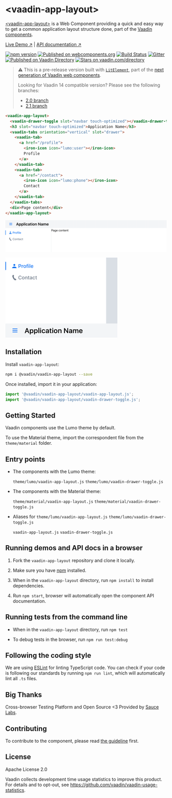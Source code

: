 # &lt;vaadin-app-layout&gt;

[&lt;vaadin-app-layout&gt;](https://vaadin.com/components/vaadin-app-layout) is a Web Component providing a quick and easy way to get a common application layout structure done, part of the [Vaadin components](https://vaadin.com/components).

[Live Demo ↗](https://vaadin.com/components/vaadin-app-layout/html-examples)
|
[API documentation ↗](https://vaadin.com/components/vaadin-app-layout/html-api)

[![npm version](https://badgen.net/npm/v/@vaadin/vaadin-app-layout)](https://www.npmjs.com/package/@vaadin/vaadin-app-layout)
[![Published on webcomponents.org](https://img.shields.io/badge/webcomponents.org-published-blue.svg)](https://www.webcomponents.org/element/vaadin/vaadin-app-layout)
[![Build Status](https://travis-ci.org/vaadin/vaadin-app-layout.svg?branch=master)](https://travis-ci.org/vaadin/vaadin-app-layout)
[![Gitter](https://badges.gitter.im/Join%20Chat.svg)](https://gitter.im/vaadin/web-components?utm_source=badge&utm_medium=badge&utm_campaign=pr-badge)
[![Published on Vaadin Directory](https://img.shields.io/badge/Vaadin%20Directory-published-00b4f0.svg)](https://vaadin.com/directory/component/vaadinvaadin-app-layout)
[![Stars on vaadin.com/directory](https://img.shields.io/vaadin-directory/stars/vaadinvaadin-app-layout.svg)](https://vaadin.com/directory/component/vaadinvaadin-app-layout)

> ⚠️ This is a pre-release version built with [`LitElement`](https://github.com/Polymer/lit-element), part of the [next generation of Vaadin web components](https://vaadin.com/blog/next-generation-vaadin-components).
>
> Looking for Vaadin 14 compatible version? Please see the following branches:
> - [2.0 branch](https://github.com/vaadin/vaadin-app-layout/tree/2.0)
> - [2.1 branch](https://github.com/vaadin/vaadin-app-layout/tree/2.1)


```html
<vaadin-app-layout>
  <vaadin-drawer-toggle slot="navbar touch-optimized"></vaadin-drawer-toggle>
  <h3 slot="navbar touch-optimized">Application Name</h3>
  <vaadin-tabs orientation="vertical" slot="drawer">
    <vaadin-tab>
      <a href="/profile">
        <iron-icon icon="lumo:user"></iron-icon>
        Profile
      </a>
    </vaadin-tab>
    <vaadin-tab>
      <a href="/contact">
        <iron-icon icon="lumo:phone"></iron-icon>
        Contact
      </a>
    </vaadin-tab>
  </vaadin-tabs>
  <div>Page content</div>
</vaadin-app-layout>
```

[<img src="https://raw.githubusercontent.com/vaadin/vaadin-app-layout/master/screenshot.png" width="900" alt="Screenshot of vaadin-app-layout">](https://vaadin.com/components/vaadin-app-layout)

[<img src="https://raw.githubusercontent.com/vaadin/vaadin-app-layout/master/screenshot-mobile.png" width="350" alt="Screenshot of vaadin-app-layout on mobile">](https://vaadin.com/components/vaadin-app-layout)


## Installation

Install `vaadin-app-layout`:

```sh
npm i @vaadin/vaadin-app-layout --save
```

Once installed, import it in your application:

```js
import '@vaadin/vaadin-app-layout/vaadin-app-layout.js';
import '@vaadin/vaadin-app-layout/vaadin-drawer-toggle.js';
```

## Getting Started

Vaadin components use the Lumo theme by default.

To use the Material theme, import the correspondent file from the `theme/material` folder.

## Entry points

- The components with the Lumo theme:

  `theme/lumo/vaadin-app-layout.js`
  `theme/lumo/vaadin-drawer-toggle.js`

- The components with the Material theme:

  `theme/material/vaadin-app-layout.js`
  `theme/material/vaadin-drawer-toggle.js`

- Aliases for `theme/lumo/vaadin-app-layout.js` `theme/lumo/vaadin-drawer-toggle.js`

  `vaadin-app-layout.js`
  `vaadin-drawer-toggle.js`

## Running demos and API docs in a browser

1. Fork the `vaadin-app-layout` repository and clone it locally.

1. Make sure you have [npm](https://www.npmjs.com/) installed.

1. When in the `vaadin-app-layout` directory, run `npm install` to install dependencies.

1. Run `npm start`, browser will automatically open the component API documentation.

## Running tests from the command line

- When in the `vaadin-app-layout` directory, run `npm test`

- To debug tests in the browser, run `npm run test:debug`


## Following the coding style

We are using [ESLint](http://eslint.org/) for linting TypeScript code. You can check if your code is following our standards by running `npm run lint`, which will automatically lint all `.ts` files.


## Big Thanks

Cross-browser Testing Platform and Open Source <3 Provided by [Sauce Labs](https://saucelabs.com).


## Contributing

To contribute to the component, please read [the guideline](https://github.com/vaadin/vaadin-core/blob/master/CONTRIBUTING.md) first.


## License

Apache License 2.0

Vaadin collects development time usage statistics to improve this product. For details and to opt-out, see https://github.com/vaadin/vaadin-usage-statistics.
